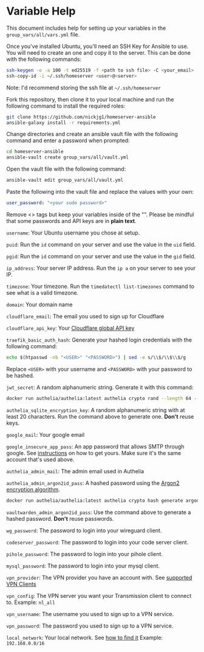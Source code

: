# Variable Help
This document includes help for setting up your variables in the `group_vars/all/vars.yml` file.

Once you've installed Ubuntu, you'll need an SSH Key for Ansible to use. You will need to create an one and copy it to the server. This can be done with the following commands:

```bash
ssh-keygen -o -a 100 -t ed25519 -f <path to ssh file> -C <your_email>
ssh-copy-id -i ~/.ssh/homeserver <user>@<server>
```

Note: I'd recommend storing the ssh file at `~/.ssh/homeserver`

Fork this repository, then clone it to your local machine and run the following command to install the required roles:

```bash
git clone https://github.com/nickjg1/homeserver-ansible
ansible-galaxy install -r requirements.yml
```

Change directories and create an ansible vault file with the following command and enter a password when prompted:

```bash
cd homeserver-ansible
ansible-vault create group_vars/all/vault.yml
```

Open the vault file with the following command:

```bash
ansible-vault edit group_vars/all/vault.yml
```

Paste the following into the vault file and replace the values with your own:

```yaml
user_password: "<your sudo password>"
```

Remove <> tags but keep your variables inside of the "". Please be mindful that some passwords and API keys are in **plain text**.

`username`: Your Ubuntu username you chose at setup.

`puid`: Run the `id` command on your server and use the value in the `uid` field.

`pgid`: Run the `id` command on your server and use the value in the `gid` field.

`ip_address`: Your server IP address. Run the `ip a` on your server to see your IP.

`timezone`: Your timezone. Run the `timedatectl list-timezones` command to see what is a valid timezone.

`domain`: Your domain name

`cloudflare_email`: The email you used to sign up for Cloudflare

`cloudflare_api_key`: Your [Cloudflare global API key](https://developers.cloudflare.com/fundamentals/api/get-started/keys/)

`traefik_basic_auth_hash`: Generate your hashed login credentials with the following command:

```bash
echo $(htpasswd -nb "<USER>" "<PASSWORD>") | sed -e s/\\$/\\$\\$/g
```

Replace `<USER>` with your username and `<PASSWORD>` with your password to be hashed.

`jwt_secret`: A random alphanumeric string. Generate it with this command:

```bash
docker run authelia/authelia:latest authelia crypto rand --length 64 --charset alphanumeric
```

`authelia_sqlite_encryption_key`: A random alphanumeric string with at least 20 characters. Run the command above to generate one. **Don't** reuse keys.

`google_mail`: Your google email

`google_insecure_app_pass`: An app password that allows SMTP through google. See [instructions](https://support.google.com/accounts/answer/185833?hl=en) on how to get yours. Make sure it's the same account that's used above.

`authelia_admin_mail`: The admin email used in Authelia

`authelia_admin_argon2id_pass`: A hashed password using the [Argon2 encryption algorithm](https://www.authelia.com/reference/guides/passwords/).

```bash
docker run authelia/authelia:latest authelia crypto hash generate argon2 --password '<PASSWORD>'
```

`vaultwarden_admin_argon2id_pass`: Use the command above to generate a hashed password. **Don't** reuse passwords.

`wg_password`: The password to login into your wireguard client.

`codeserver_password`: The password to login into your code server client.

`pihole_password`: The password to login into your pihole client.

`mysql_password`: The password to login into your mysql client.

`vpn_provider`: The VPN provider you have an account with. See [supported VPN Clients](https://haugene.github.io/docker-transmission-openvpn/supported-providers/)

`vpn_config`: The VPN server you want your Transmission client to connect to. Example: `nl_all`

`vpn_username`: The username you used to sign up to a VPN service.

`vpn_password`: The password you used to sign up to a VPN service.

`local_network`: Your local network. See [how to find it](https://www.youtube.com/watch?v=d2pnH4k9rZ0) Example: `192.168.0.0/16`
